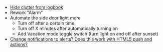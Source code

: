   - [Hide clutter from logbook](https://github.com/home-assistant/home-assistant/pull/3674)
  - Rework "Alarm"
  - Automate the side door light more
    + Turn off after a certain time
    + Turn off X minutes after automatically turning on
    + Add Vacation mode toggle switch (turn light on and off after sunset)
  - [Change notifications to alerts? Does this work with HTML5 push and actions?](https://www.home-assistant.io/components/alert/)